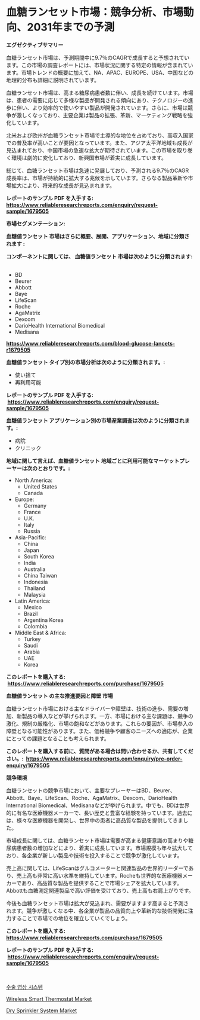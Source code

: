 <p><h1>血糖ランセット市場：競争分析、市場動向、2031年までの予測</h1></p><p><strong>エグゼクティブサマリー</strong></p>
<p><p>血糖ランセット市場は、予測期間中に9.7％のCAGRで成長すると予想されています。この市場の調査レポートには、市場状況に関する特定の情報が含まれています。市場トレンドの概要に加えて、NA、APAC、EUROPE、USA、中国などの地理的分布も詳細に説明されています。</p><p>血糖ランセット市場は、高まる糖尿病患者数に伴い、成長を続けています。市場は、患者の需要に応じて多様な製品が開発される傾向にあり、テクノロジーの進歩に伴い、より効率的で使いやすい製品が開発されています。さらに、市場は競争が激しくなっており、主要企業は製品の拡張、革新、マーケティング戦略を強化しています。</p><p>北米および欧州が血糖ランセット市場で主導的な地位を占めており、高収入国家での普及率が高いことが要因となっています。また、アジア太平洋地域も成長が見込まれており、中国市場の急速な拡大が期待されています。この市場を取り巻く環境は劇的に変化しており、新興国市場が着実に成長しています。</p><p>総じて、血糖ランセット市場は急速に発展しており、予測される9.7％のCAGR成長率は、市場が持続的に拡大する兆候を示しています。さらなる製品革新や市場拡大により、将来的な成長が見込まれます。</p></p>
<p><strong>レポートのサンプル PDF を入手する: <a href="https://www.reliableresearchreports.com/enquiry/request-sample/1679505">https://www.reliableresearchreports.com/enquiry/request-sample/1679505</a></strong></p>
<p><strong>市場セグメンテーション:</strong></p>
<p><strong> 血糖値ランセット 市場はさらに概要、展開、アプリケーション、地域に分類されます :</strong></p>
<p><strong>コンポーネントに関しては、 血糖値ランセット 市場は次のように分類されます: &nbsp;</strong></p>
<p><ul><li>BD</li><li>Beurer</li><li>Abbott</li><li>Baye</li><li>LifeScan</li><li>Roche</li><li>AgaMatrix</li><li>Dexcom</li><li>DarioHealth International Biomedical</li><li>Medisana</li></ul></p>
<p><strong><a href="https://www.reliableresearchreports.com/blood-glucose-lancets-r1679505">https://www.reliableresearchreports.com/blood-glucose-lancets-r1679505</a></strong></p>
<p><strong> 血糖値ランセット タイプ別の市場分析は次のように分類されます。:</strong></p>
<p><ul><li>使い捨て</li><li>再利用可能</li></ul></p>
<p><strong>レポートのサンプル PDF を入手する: &nbsp;<a href="https://www.reliableresearchreports.com/enquiry/request-sample/1679505">https://www.reliableresearchreports.com/enquiry/request-sample/1679505</a></strong></p>
<p><strong> 血糖値ランセット アプリケーション別の市場産業調査は次のように分類されます。:</strong></p>
<p><ul><li>病院</li><li>クリニック</li></ul></p>
<p><strong>地域に関して言えば、血糖値ランセット 地域ごとに利用可能なマーケットプレーヤーは次のとおりです。:</strong></p>
<p><ul>
    <li>
        North America:
        <ul>
            <li>United States</li>
            <li>Canada</li>
        </ul>
    </li>
    <li>
        Europe:
        <ul>
            <li>Germany</li>
            <li>France</li>
            <li>U.K.</li>
            <li>Italy</li>
            <li>Russia</li>
        </ul>
    </li>
    <li>
        Asia-Pacific:
        <ul>
            <li>China</li>
            <li>Japan</li>
            <li>South Korea</li>
            <li>India</li>
            <li>Australia</li>
            <li>China Taiwan</li>
            <li>Indonesia</li>
            <li>Thailand</li>
            <li>Malaysia</li>
        </ul>
    </li>
    <li>
        Latin America:
        <ul>
            <li>Mexico</li>
            <li>Brazil</li>
            <li>Argentina Korea</li>
            <li>Colombia</li>
        </ul>
    </li>
    <li>
        Middle East & Africa:
        <ul>
            <li>Turkey</li>
            <li>Saudi</li>
            <li>Arabia</li>
            <li>UAE</li>
            <li>Korea</li>
        </ul>
    </li>
    </ul></p>
<p><strong>このレポートを購入する: &nbsp;<a href="https://www.reliableresearchreports.com/purchase/1679505">https://www.reliableresearchreports.com/purchase/1679505</a></strong></p>
<p><strong>血糖値ランセット の主な推進要因と障壁 市場</strong></p>
<p><p>血糖ランセット市場における主なドライバーや障壁は、技術の進歩、需要の増加、新製品の導入などが挙げられます。一方、市場における主な課題は、競争の激化、規制の厳格化、市場の飽和などがあります。これらの要因が、市場参入の障壁となる可能性があります。また、価格競争や顧客のニーズへの適応が、企業にとっての課題となることも考えられます。</p></p>
<p><strong>このレポートを購入する前に、質問がある場合は問い合わせるか、共有してください。:&nbsp; <a href="https://www.reliableresearchreports.com/enquiry/pre-order-enquiry/1679505">https://www.reliableresearchreports.com/enquiry/pre-order-enquiry/1679505</a></strong></p>
<p><strong>競争環境</strong></p>
<p><p>血糖ランセットの競争市場において、主要なプレーヤーはBD、Beurer、Abbott、Baye、LifeScan、Roche、AgaMatrix、Dexcom、DarioHealth International Biomedical、Medisanaなどが挙げられます。中でも、BDは世界的に有名な医療機器メーカーで、長い歴史と豊富な経験を持っています。過去には、様々な医療機器を開発し、世界中の患者に高品質な製品を提供してきました。</p><p>市場成長に関しては、血糖ランセット市場は需要が高まる健康意識の高まりや糖尿病患者数の増加などにより、着実に成長しています。市場規模も年々拡大しており、各企業が新しい製品や技術を投入することで競争が激化しています。</p><p>売上高に関しては、LifeScanはグルコメーターと関連製品の世界的リーダーであり、売上高も非常に高い水準を維持しています。Rocheも世界的な医療機器メーカーであり、高品質な製品を提供することで市場シェアを拡大しています。Abbottも血糖測定関連製品で高い評価を受けており、売上高も右肩上がりです。</p><p>今後も血糖ランセット市場は拡大が見込まれ、需要がますます高まると予測されます。競争が激しくなる中、各企業が製品の品質向上や革新的な技術開発に注力することで市場での地位を確立していくでしょう。</p></p>
<p><strong>このレポートを購入する: &nbsp; <a href="https://www.reliableresearchreports.com/purchase/1679505">https://www.reliableresearchreports.com/purchase/1679505</a></strong></p>
<p><strong>レポートのサンプル PDF を入手する: &nbsp;<a href="https://www.reliableresearchreports.com/enquiry/request-sample/1679505">https://www.reliableresearchreports.com/enquiry/request-sample/1679505</a></strong><strong></strong></p>
<p>&nbsp;</p>
<p><p><a href="https://github.com/laholand/Market-Research-Report-List-3/blob/main/540029541334.md">수술 영상 시스템</a></p><p><a href="https://view.publitas.com/reportprime-1/analyzing-wireless-smart-thermostat-market-global-industry-perspective-and-forecast-2024-to-2031/">Wireless Smart Thermostat Market</a></p><p><a href="https://view.publitas.com/reportprime-1/dry-sprinkler-system-market-size-market-outlook-and-market-forecast-2024-to-2031/">Dry Sprinkler System Market</a></p></p>
